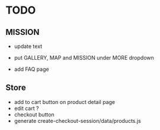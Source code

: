 # TODO

## MISSION
- update text

- put GALLERY, MAP and MISSION under MORE dropdown
- add FAQ page


## Store 

- add to cart button on product detail page
- edit cart ?
- checkout button
- generate create-checkout-session/data/products.js